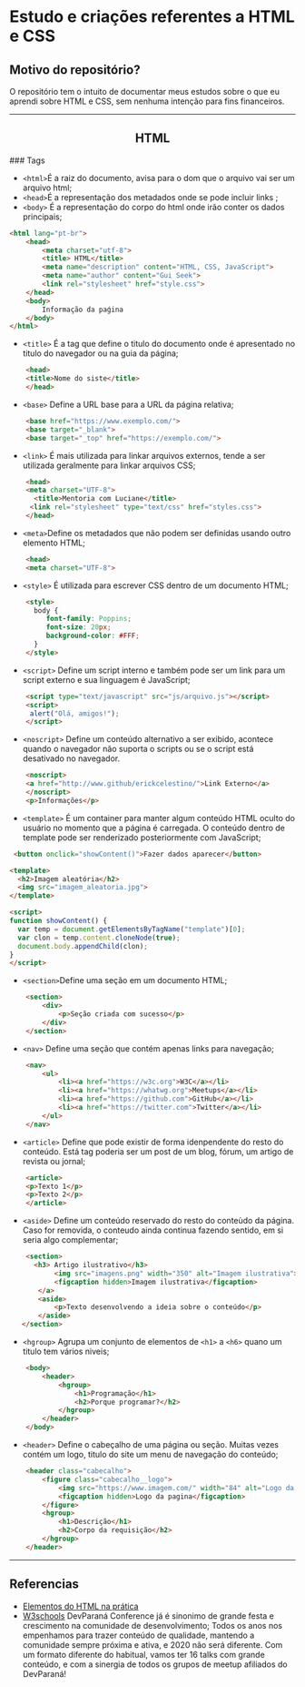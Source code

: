 # Estudo e criações referentes a **HTML** e **CSS**

##  Motivo do repositório?
O repositório tem o intuito de documentar meus estudos sobre o que eu aprendi sobre HTML e CSS, sem nenhuma intenção para fins financeiros.

---
<h2 align="center" ><b>HTML</b></h2>
### Tags

- `<html>`É a raiz do documento, avisa para o dom que o arquivo vai ser um arquivo html;
- `<head>`É a representação dos metadados onde se pode incluir links ;
- `<body>` É a representação do corpo do html onde irão conter os dados principais;

```html
<html lang="pt-br">
    <head>
        <meta charset="utf-8">
        <title> HTML</title>
        <meta name="description" content="HTML, CSS, JavaScript">
        <meta name="author" content="Gui Seek">
        <link rel="stylesheet" href="style.css">
    </head>
    <body>
        Informação da paǵina
    </body>
</html>
```

- `<title>` É a tag que define o titulo do documento onde é apresentado no titulo do navegador ou na guia da página;
```html
    <head>
	<title>Nome do siste</title>
    </head>
```

- `<base>` Define a URL base para a URL da página relativa;
```html
    <base href="https://www.exemplo.com/">
    <base target="_blank">
    <base target="_top" href="https://exemplo.com/">
```

- `<link>` É mais utilizada para linkar arquivos externos, tende a ser utilizada geralmente para linkar arquivos CSS;
```html
    <head>
    <meta charset="UTF-8">
	  <title>Mentoria com Luciane</title>
     <link rel="stylesheet" type="text/css" href="styles.css">             
    </head>
```
- `<meta>`Define os metadados que não podem ser  definidas usando outro elemento HTML;
```html
    <head>
    <meta charset="UTF-8">
```

- `<style>` É utilizada para escrever CSS dentro de um documento HTML;
```html
    <style>
      body {
         font-family: Poppins;
         font-size: 20px;
         background-color: #FFF;
      }
    </style>
```

- `<script>` Define um script interno e também pode ser um link para um script externo e sua linguagem é JavaScript;
```html
    <script type="text/javascript" src="js/arquivo.js"></script>
    <script>
     alert("Olá, amigos!");
    </script>
```

- `<noscript>` Define um conteúdo alternativo a ser exibido, acontece quando o navegador não suporta o scripts ou se o script está desativado no navegador.
```html
    <noscript>
    <a href="http://www.github/erickcelestino/">Link Externo</a>    
    </noscript>
    <p>Informações</p>
```
- `<template>` É um container para manter algum conteúdo HTML oculto do usuário no momento que a página é carregada. O conteúdo dentro de template pode ser renderizado posteriormente com JavaScript;
```html
 <button onclick="showContent()">Fazer dados aparecer</button>

<template>
  <h2>Imagem aleatória</h2>
  <img src="imagem_aleatoria.jpg">
</template>

<script>
function showContent() {
  var temp = document.getElementsByTagName("template")[0];
  var clon = temp.content.cloneNode(true);
  document.body.appendChild(clon);
}
</script> 
```

- `<section>`Define uma seção em um documento HTML;
```html
    <section>
        <div>
            <p>Seção criada com sucesso</p>
        </div>
    </section>
```

- `<nav>` Define uma seção que contém apenas links para navegação;
```html
    <nav>
        <ul>
            <li><a href="https://w3c.org">W3C</a></li>
            <li><a href="https://whatwg.org">Meetups</a></li>
            <li><a href="https://github.com">GitHub</a></li>
            <li><a href="https://twitter.com">Twitter</a></li>
        </ul>
    </nav>
```

- `<article>` Define que pode existir de forma idenpendente do resto do conteúdo. Está tag poderia ser um post de um blog, fórum, um artigo de revista ou jornal;
```html
    <article>
    <p>Texto 1</p>
    <p>Texto 2</p>
    </article>
```

- `<aside>` Define um conteúdo reservado do resto do conteùdo da página. Caso for removida, o conteudo ainda continua fazendo sentido, em si seria algo complementar;
```html
    <section>
      <h3> Artigo ilustrativo</h3>
           <img src="imagens.png" width="350" alt="Imagem ilustrativa">
           <figcaption hidden>Imagem ilustrativa</figcaption>
       </a>
       <aside>
           <p>Texto desenvolvendo a ideia sobre o conteúdo</p>
       </aside>
   </section>

```

- `<hgroup>` Agrupa um conjunto de elementos de `<h1>` a `<h6>` quano um titulo tem vários niveis;
```html
    <body>
        <header>
            <hgroup>
                <h1>Programação</h1>
                <h2>Porque programar?</h2>
            </hgroup>
        </header>
    </body>
```

- `<header>` Define o cabeçalho de uma página ou seção. Muitas vezes contém um logo, titulo do site um menu de navegação do conteúdo;
```html
    <header class="cabecalho">
        <figure class="cabecalho__logo">
            <img src="https://www.imagem.com/" width="84" alt="Logo da pagina">
            <figcaption hidden>Logo da pagina</figcaption>
        </figure>
        <hgroup>
            <h1>Descrição</h1>
            <h2>Corpo da requisição</h2>
        </hgroup>
    </header>

```

---

## Referencias

- <a href="https://guiseek.notion.site/Elementos-do-HTML-na-pr-tica-1f83decf102a4edcbdee81eafefc2175">Elementos do HTML na prática</a>
- <a href="https://www.w3schools.com">W3schools</a> DevParaná Conference já é sinonimo de grande festa e crescimento na comunidade de desenvolvimento;
               Todos os anos nos empenhamos para trazer conteúdo de qualidade, mantendo a comunidade sempre próxima
               e ativa, e 2020 não será diferente. Com um formato diferente do habitual, vamos ter 16 talks com
               grande conteúdo, e com a sinergia de todos os grupos de meetup afiliados do DevParaná!